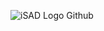![iSAD Logo Github](https://github.com/sirx2713/Flag-of-Bangladesh_D2/assets/122817303/d163433e-c00b-4027-81ce-9c74edbd55c1)
